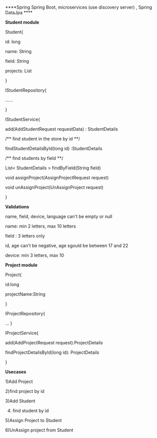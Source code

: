 ****Spring Spring Boot, microservices (use discovery server) , Spring DataJpa ****


**Student module**

Student{

id: long

name: String

field: String

 projects: List<Long>

}


IStudentRepository{

......

}



IStudentService{

add(AddStudentRequest requestData) : StudentDetails

/** find student in the store by id **/ 

findStudentDetailsById(long id) :StudentDetails

/** find students by field **/ 

List< StudentDetails > findByField(String field)

void assignProject(AssignProjectRequest request) 

void unAssignProject(UnAssignProject request)

}



**Validations**

name, field, device, language can't be empty or null  

name: min 2 letters, max 10 letters

field : 3 letters only

id, age can't be negative, age sgould be between 17 and 22

device: min 3 letters, max 10 



  **Project module**

  
  Project{
  
  id:long
  
  projectName:String
    
  }

 IProjectRepository{
 
 ...
 }
 
 IProjectService{
 
  add(AddProjectRequest request):ProjectDetails
 
  findProjectDetailsById(long id): ProjectDetails
 
 }
   
  
**Usecases**

1)Add Project

2)find project by id

3)Add Student

4) find student by id

5)Assign Project to Student

6)UnAssign project from Student
  
  
  



